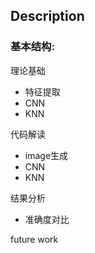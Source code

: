 ## Description

### 基本结构:

理论基础
- 特征提取
- CNN
- KNN

代码解读
- image生成
- CNN
- KNN

结果分析
- 准确度对比

future work
